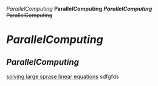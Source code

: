 *ParallelComputing*
**ParallelComputing**
***ParallelComputing***
~~ParallelComputing~~

*ParallelComputing*
==============
*ParallelComputing*
-----------------

[solving large sprase linear equations](http://github.com/williamliuc/)
sdfgfds

